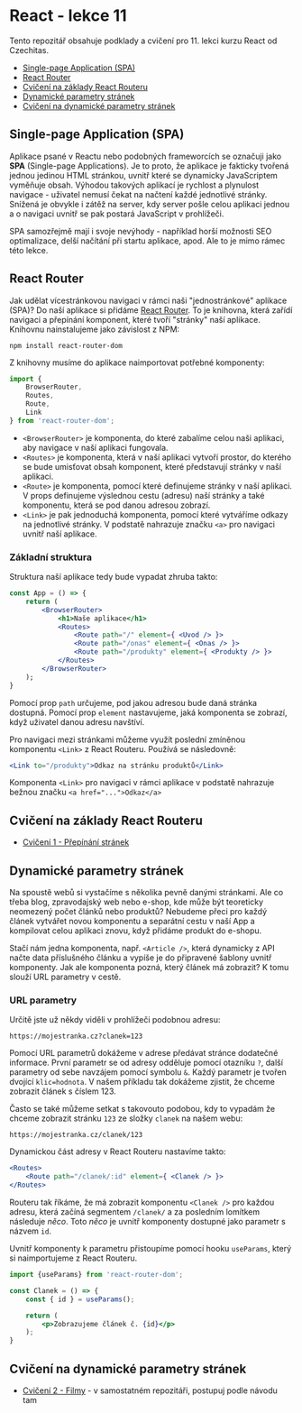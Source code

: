 # React - lekce 11

Tento repozitář obsahuje podklady a cvičení pro 11. lekci kurzu React od Czechitas.

- [Single-page Application (SPA)](#single-page-application-spa)
- [React Router](#react-router)
- [Cvičení na základy React Routeru](#cvičení-na-základy-react-routeru)
- [Dynamické parametry stránek](#dynamické-parametry-stránek)
- [Cvičení na dynamické parametry stránek](#cvičení-na-dynamické-parametry-stránek)

## Single-page Application (SPA)

Aplikace psané v Reactu nebo podobných frameworcích se označuji jako **SPA** (Single-page Applications). Je to proto, že aplikace je fakticky tvořená jednou jedinou HTML stránkou, uvnitř které se dynamicky JavaScriptem vyměňuje obsah. Výhodou takových aplikací je rychlost a plynulost navigace - uživatel nemusí čekat na načtení každé jednotlivé stránky. Snížená je obvykle i zátěž na server, kdy server pošle celou aplikaci jednou a o navigaci uvnitř se pak postará JavaScript v prohlížeči.

SPA samozřejmě mají i svoje nevýhody - například horší možnosti SEO optimalizace, delší načítání při startu aplikace, apod. Ale to je mimo rámec této lekce.

## React Router

Jak udělat vícestránkovou navigaci v rámci naši "jednostránkové" aplikace (SPA)? Do naší aplikace si přidáme [React Router](https://reactrouter.com/). To je knihovna, která zařídí navigaci a přepínání komponent, které tvoří "stránky" naší aplikace. Knihovnu nainstalujeme jako závislost z NPM:

```shell
npm install react-router-dom
```

Z knihovny musíme do aplikace naimportovat potřebné komponenty:
```jsx
import {
	BrowserRouter,
	Routes,
	Route,
	Link
} from 'react-router-dom';
```

- `<BrowserRouter>` je komponenta, do které zabalíme celou naši aplikaci, aby navigace v naší aplikaci fungovala.
- `<Routes>` je komponenta, která v naší aplikaci vytvoří prostor, do kterého se bude umisťovat obsah komponent, které představují stránky v naší aplikaci.
- `<Route>` je komponenta, pomocí které definujeme stránky v naší aplikaci. V props definujeme výslednou cestu (adresu) naší stránky a také komponentu, která se pod danou adresou zobrazí.
- `<Link>` je pak jednoduchá komponenta, pomocí které vytváříme odkazy na jednotlivé stránky. V podstatě nahrazuje značku `<a>` pro navigaci uvnitř naší aplikace.

### Základní struktura

Struktura naší aplikace tedy bude vypadat zhruba takto:

```jsx
const App = () => {
	return (
		<BrowserRouter>
			<h1>Naše aplikace</h1>
			<Routes>
				<Route path="/" element={ <Uvod /> }>
				<Route path="/onas" element={ <Onas /> }>
				<Route path="/produkty" element={ <Produkty /> }>
			</Routes>
		</BrowserRouter>
	);
}
```

Pomocí prop `path` určujeme, pod jakou adresou bude daná stránka dostupná. Pomocí prop `element` nastavujeme, jaká komponenta se zobrazí, když uživatel danou adresu navštíví.

Pro navigaci mezi stránkami můžeme využít poslední zmíněnou komponentu `<Link>` z React Routeru. Používá se následovně:

```jsx
<Link to="/produkty">Odkaz na stránku produktů</Link>
```

Komponenta `<Link>` pro navigaci v rámci aplikace v podstatě nahrazuje bežnou značku `<a href="...">Odkaz</a>`

## Cvičení na základy React Routeru

- [Cvičení 1 - Přepínání stránek](./cviceni-01-stranky/README.md)


## Dynamické parametry stránek

Na spoustě webů si vystačíme s několika pevně danými stránkami. Ale co třeba blog, zpravodajský web nebo e-shop, kde může být teoreticky neomezený počet článků nebo produktů? Nebudeme přeci pro každý článek vytvářet novou komponentu a separátní cestu v naší App a kompilovat celou aplikaci znovu, když přidáme produkt do e-shopu.

Stačí nám jedna komponenta, např. `<Article />`, která dynamicky z API načte data příslušného článku a vypíše je do připravené šablony uvnitř komponenty. Jak ale komponenta pozná, který článek má zobrazit? K tomu slouží URL parametry v cestě.

### URL parametry

Určitě jste už někdy viděli v prohlížeči podobnou adresu:
```
https://mojestranka.cz?clanek=123
```

Pomocí URL parametrů dokážeme v adrese předávat stránce dodatečné informace. První parametr se od adresy odděluje pomocí otazníku `?`, další parametry od sebe navzájem pomocí symbolu `&`. Každý parametr je tvořen dvojící `klic=hodnota`. V našem příkladu tak dokážeme zjistit, že chceme zobrazit článek s číslem 123.

Často se také můžeme setkat s takovouto podobou, kdy to vypadám že chceme zobrazit stránku `123` ze složky `clanek` na našem webu:
```
https://mojestranka.cz/clanek/123
```

Dynamickou část adresy v React Routeru nastavíme takto:

```jsx
<Routes>
	<Route path="/clanek/:id" element={ <Clanek /> }>
</Routes>
```

Routeru tak říkáme, že má zobrazit komponentu `<Clanek />` pro každou adresu, která začíná segmentem `/clanek/` a za posledním lomítkem následuje *něco*. Toto *něco* je uvnitř komponenty dostupné jako parametr s názvem `id`.

Uvnitř komponenty k parametru přistoupíme pomocí hooku `useParams`, který si naimportujeme z React Routeru.

```jsx
import {useParams} from 'react-router-dom';

const Clanek = () => {
	const { id } = useParams();

	return (
		<p>Zobrazujeme článek č. {id}</p>
	);
}
```

## Cvičení na dynamické parametry stránek

- [Cvičení 2 - Filmy](https://github.com/Czechitas-React-podklady/Cviceni-Router-Filmy) - v samostatném repozitáři, postupuj podle návodu tam
